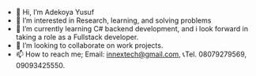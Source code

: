 - 👋 Hi, I’m Adekoya Yusuf
- 👀 I’m interested in Research, learning, and solving problems 
- 🌱 I’m currently learning C# backend development, and i look forward in taking a role as a Fullstack developer. 
- 💞️ I’m looking to collaborate on work projects. 
- 📫 How to reach me; Email: innextech@gmail.com, 📞Tel. 08079279569, 09093425550.
<!---
DevYusuf01/DevYusuf01 is a ✨ special ✨ repository because its `README.md` (this file) appears on your GitHub profile.
You can click the Preview link to take a look at your changes.
--->
